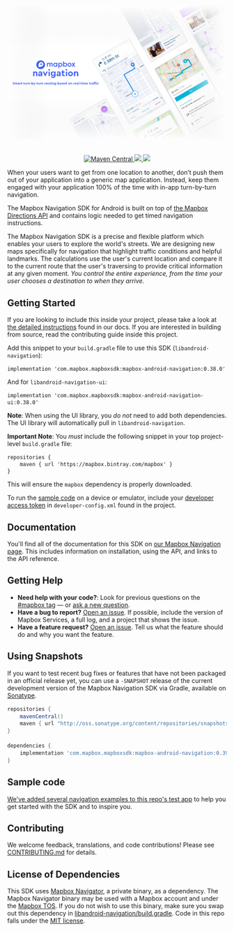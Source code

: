 <div align="center">
  <a href="https://www.mapbox.com/android-docs/navigation/overview/"><img src="https://github.com/mapbox/mapbox-navigation-android/blob/master/.github/splash-img.png?raw=true" alt="Mapbox Service"></a>
</div>
<br>
<p align="center">
  <a href="https://maven-badges.herokuapp.com/maven-central/com.mapbox.mapboxsdk/mapbox-android-navigation">
    <img src="https://maven-badges.herokuapp.com/maven-central/com.mapbox.mapboxsdk/mapbox-android-navigation/badge.svg"
         alt="Maven Central">
  </a>
  <a href="https://circleci.com/gh/mapbox/mapbox-navigation-android">
    <img src="https://circleci.com/gh/mapbox/mapbox-navigation-android.svg?style=shield&circle-token=:circle-token">
  </a>
  <a href="https://codecov.io/gh/mapbox/mapbox-navigation-android">
    <img src="https://codecov.io/gh/mapbox/mapbox-navigation-android/branch/master/graph/badge.svg">
  </a>
</p>

When your users want to get from one location to another, don’t push them out of your application into a generic map application. Instead, keep them engaged with your application 100% of the time with in-app turn-by-turn navigation.

The Mapbox Navigation SDK for Android is built on top of [the Mapbox Directions API](https://www.mapbox.com/directions) and contains logic needed to get timed navigation instructions.

The Mapbox Navigation SDK is a precise and flexible platform which enables your users to explore the world's streets. We are designing new maps specifically for navigation that highlight traffic conditions and helpful landmarks. The calculations use the user's current location and compare it to the current route that the user's traversing to provide critical information at any given moment. _You control the entire experience, from the time your user chooses a destination to when they arrive._


## Getting Started

If you are looking to include this inside your project, please take a look at [the detailed instructions](https://www.mapbox.com/android-docs/navigation/overview/) found in our docs. If you are interested in building from source, read the contributing guide inside this project.

Add this snippet to your `build.gradle` file to use this SDK (`libandroid-navigation`):

```
implementation 'com.mapbox.mapboxsdk:mapbox-android-navigation:0.38.0'
```

And for `libandroid-navigation-ui`:

```
implementation 'com.mapbox.mapboxsdk:mapbox-android-navigation-ui:0.38.0'
```
**Note**:  When using the UI library, you _do not_ need to add both dependencies.  The UI library will automatically pull in `libandroid-navigation`.

**Important Note**: You _must_ include the following snippet in your top project-level `build.gradle` file:
```
repositories {
    maven { url 'https://mapbox.bintray.com/mapbox' }
}
```

This will ensure the `mapbox` dependency is properly downloaded.

To run the [sample code](#sample-code) on a device or emulator, include your [developer access token](https://www.mapbox.com/help/define-access-token/) in `developer-config.xml` found in the project. 
## Documentation

You'll find all of the documentation for this SDK on [our Mapbox Navigation page](https://www.mapbox.com/android-docs/navigation/overview/). This includes information on installation, using the API, and links to the API reference.

## Getting Help

- **Need help with your code?**: Look for previous questions on the [#mapbox tag](https://stackoverflow.com/questions/tagged/mapbox+android) — or [ask a new question](https://stackoverflow.com/questions/tagged/mapbox+android).
- **Have a bug to report?** [Open an issue](https://github.com/mapbox/mapbox-navigation-android/issues). If possible, include the version of Mapbox Services, a full log, and a project that shows the issue.
- **Have a feature request?** [Open an issue](https://github.com/mapbox/mapbox-navigation-android/issues/new). Tell us what the feature should do and why you want the feature.

## Using Snapshots

If you want to test recent bug fixes or features that have not been packaged in an official release yet, you can use a `-SNAPSHOT` release of the current development version of the Mapbox Navigation SDK via Gradle, available on [Sonatype](https://oss.sonatype.org/content/repositories/snapshots/com/mapbox/mapboxsdk/).

```gradle
repositories {
    mavenCentral()
    maven { url "http://oss.sonatype.org/content/repositories/snapshots/" }
}

dependencies {
    implementation 'com.mapbox.mapboxsdk:mapbox-android-navigation:0.39.0-SNAPSHOT'
}
```

## <a name="sample-code">Sample code

[We've added several navigation examples to this repo's test app](https://github.com/mapbox/mapbox-navigation-android/tree/master/app/src/main/java/com/mapbox/services/android/navigation/testapp/activity) to help you get started with the SDK and to inspire you.

## Contributing

We welcome feedback, translations, and code contributions! Please see [CONTRIBUTING.md](CONTRIBUTING.md) for details.

## License of Dependencies

This SDK uses [Mapbox Navigator](https://github.com/mapbox/mapbox-navigation-android/blob/45b2aeb5f21fe8d008f533d036774dbe891252d4/libandroid-navigation/build.gradle#L47), a private binary, as a dependency. The Mapbox Navigator binary may be used with a Mapbox account and under the [Mapbox TOS](https://www.mapbox.com/tos/). If you do not wish to use this binary, make sure you swap out this dependency in [libandroid-navigation/build.gradle](https://github.com/mapbox/mapbox-navigation-android/blob/master/libandroid-navigation/build.gradle). Code in this repo falls under the [MIT license](./LICENSE).

